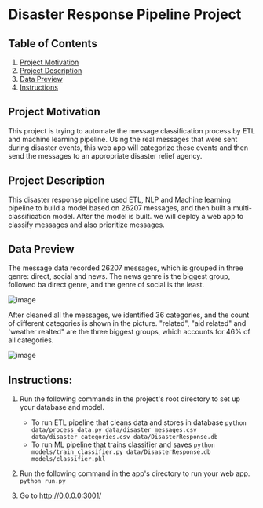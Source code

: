 # Disaster Response Pipeline Project

## Table of Contents

1. [Project Motivation](#motivation)
2. [Project Description](#description)
3. [Data Preview](#data)
4. [Instructions](#instructions)


## Project Motivation<a name = 'motivation'></a>
This project is trying to automate the message classification process by ETL and machine learning pipeline. Using the real messages that were sent during disaster events, this web app will categorize these events and then send the messages to an appropriate disaster relief agency. 

## Project Description<a name='description'></a>
This disaster response pipeline used ETL, NLP and Machine learning pipeline to build a model based on 26207 messages, and then built a multi-classification model. After the model is built. we will deploy a web app to classify messages and also prioritize messages. 


## Data Preview<a name='data'></a>

The message data recorded 26207 messages, which is grouped in three genre: direct, social and news. The news genre is the biggest group, followed ba direct genre, and the genre of social is the least. 

![image](https://user-images.githubusercontent.com/26633604/141354670-9bc9bb39-debd-431a-9b91-876be78550cc.png)

After cleaned all the messages, we identified 36 categories, and the count of different categories is shown in the picture. "related", "aid related" and 'weather realted" are the three biggest groups, which accounts for 46% of all categories. 

![image](https://user-images.githubusercontent.com/26633604/141358127-80778936-dba2-41c3-8585-64e1ea10c8d6.png)


## Instructions<a name='instructions'></a>:
1. Run the following commands in the project's root directory to set up your database and model.

    - To run ETL pipeline that cleans data and stores in database
        `python data/process_data.py data/disaster_messages.csv data/disaster_categories.csv data/DisasterResponse.db`
    - To run ML pipeline that trains classifier and saves
        `python models/train_classifier.py data/DisasterResponse.db models/classifier.pkl`

2. Run the following command in the app's directory to run your web app.
    `python run.py`

3. Go to http://0.0.0.0:3001/

